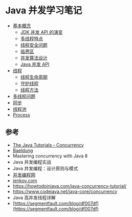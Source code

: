 # Java 并发学习笔记

- [基本概念](1_intro.md)
  - [JDK 并发 API 的演变](evolution.md)
  - [多线程特点](thread_characteristic.md)
  - [线程安全问题](2_problem.md)
  - [临界区](concept_critical_section.md)
  - [并发算法设计](3_methodology.md)
  - [Java 并发 API](4_concurrency_api.md)
- [线程](2_thread.md)
  - [线程生命周期](3_thread_state.md)
  - [守护线程](4_daemon_thread.md)
  - [线程方法](5_thread_methods.md)
- [多线程问题](6_sync.md)
- [同步](7_sync_method.md)
- [线程池](6_thread_pool.md)
- [Process](process.md)

## 参考

- [The Java Tutorials - Concurrency](https://docs.oracle.com/javase/tutorial/essential/concurrency/index.html)
- [Baeldung](https://www.baeldung.com/java-concurrency)
- Mastering concurrency with Java 8
- Java 并发编程实战
- Java 并发编程：设计原则与模式
- [并发编程网](http://ifeve.com/)
- [jenkov.com](http://tutorials.jenkov.com/java-util-concurrent/index.html)
- https://howtodoinjava.com/java-concurrency-tutorial/
- https://www.codejava.net/java-core/concurrency
- Java 高并发线程详解
- [https://segmentfault.com/blog/df007df](https://segmentfault.com/blog/df007df)
